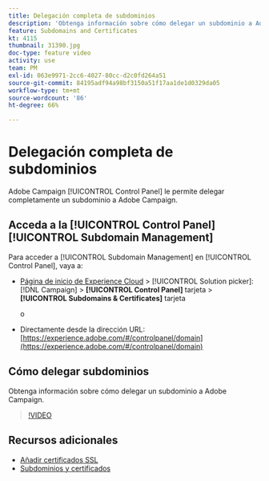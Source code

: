 ```yaml
---
title: Delegación completa de subdominios
description: 'Obtenga información sobre cómo delegar un subdominio a Adobe Campaign. '
feature: Subdomains and Certificates
kt: 4115
thumbnail: 31390.jpg
doc-type: feature video
activity: use
team: PM
exl-id: 063e9971-2cc6-4027-80cc-d2c0fd264a51
source-git-commit: 84195adf94a98bf3150a51f17aa1de1d0329da05
workflow-type: tm+mt
source-wordcount: '86'
ht-degree: 66%

---
```


# Delegación completa de subdominios

Adobe Campaign [!UICONTROL Control Panel] le permite delegar completamente un subdominio a Adobe Campaign.

## Acceda a la [!UICONTROL Control Panel] [!UICONTROL Subdomain Management]

Para acceder a [!UICONTROL Subdomain Management] en [!UICONTROL Control Panel], vaya a:

* [Página de inicio de Experience Cloud](https://experience.adobe.com/#/home) > [!UICONTROL Solution picker]: [!DNL Campaign] > **[!UICONTROL Control Panel]** tarjeta > **[!UICONTROL Subdomains & Certificates]** tarjeta

   o
* Directamente desde la dirección URL: [https://experience.adobe.com/#/controlpanel/domain](https://experience.adobe.com/#/controlpanel/domain)

## Cómo delegar subdominios

Obtenga información sobre cómo delegar un subdominio a Adobe Campaign.

>[!VIDEO](https://video.tv.adobe.com/v/31390?quality=12)

## Recursos adicionales

* [Añadir certificados SSL](/help/control-panel-tutorials/subdomains-and-certificates/adding-ssl-certificates.md)
* [Subdominios y certificados](https://experienceleague.adobe.com/docs/control-panel/using/subdomains-and-certificates/renewing-subdomain-certificate.html?lang=en)
